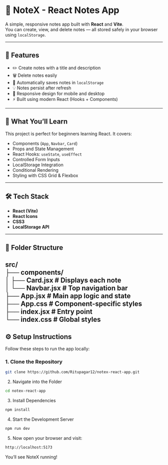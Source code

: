 # 📝 NoteX - React Notes App

A simple, responsive notes app built with **React** and **Vite**.  
You can create, view, and delete notes — all stored safely in your browser using `localStorage`.

---

## 🚀 Features

- ✏️ Create notes with a title and description  
- 🗑️ Delete notes easily  
- 💾 Automatically saves notes in `localStorage`  
- 💡 Notes persist after refresh  
- 📱 Responsive design for mobile and desktop  
- ⚡ Built using modern React (Hooks + Components)

---

## 🧠 What You’ll Learn

This project is perfect for beginners learning React. It covers:

- Components (`App`, `Navbar`, `Card`)
- Props and State Management
- React Hooks: `useState`, `useEffect`
- Controlled Form Inputs
- LocalStorage Integration
- Conditional Rendering
- Styling with CSS Grid & Flexbox

---

## 🛠️ Tech Stack

- **React (Vite)**
- **React Icons**
- **CSS3**
- **LocalStorage API**

---

## 📂 Folder Structure
src/  
├── components/  
│ ├── Card.jsx # Displays each note  
│ └── Navbar.jsx # Top navigation bar  
├── App.jsx # Main app logic and state  
├── App.css # Component-specific styles  
├── index.jsx # Entry point  
└── index.css # Global styles  
---

## ⚙️ Setup Instructions

Follow these steps to run the app locally:

### 1. Clone the Repository
```bash
git clone https://github.com/Ritupagar12/notex-react-app.git
```
2. Navigate into the Folder
```bash
cd notex-react-app
```
3. Install Dependencies
```bash
npm install
```
4. Start the Development Server
```bash
npm run dev
```
5. Now open your browser and visit:
```bash
http://localhost:5173
```
You’ll see NoteX running!

